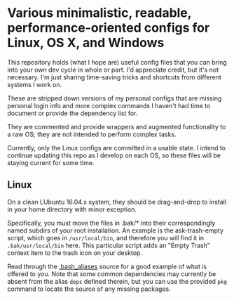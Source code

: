 # Various minimalistic, readable, performance-oriented configs for Linux, OS X, and Windows

This repository holds (what I hope are) useful config files that you can bring into your own dev cycle in whole or part.
I'd appreciate credit, but it's not necessary. I'm just sharing time-saving tricks and shortcuts from different systems I work on.

These are stripped down versions of my personal configs that are missing personal login info and more complex commands I haven't had time to document or provide the dependency list for.

They are commented and provide wrappers and augmented functionality to a raw OS; they are not intended to perform complex tasks.

Currently, only the Linux configs are committed in a usable state.
I intend to continue updating this repo as I develop on each OS, so these files will be staying current for some time.

## Linux

On a clean LUbuntu 16.04.x system, they should be drag-and-drop to install in your home directory with minor exception.

Specifically, you must move the files in .bak/* into their correspondingly named subdirs of your root installation. An example is the ask-trash-empty script, which goes in `/usr/local/bin`, and therefore you will find it in `.bak/usr/local/bin` here. This particular script adds an "Empty Trash" context item to the trash icon on your desktop.

Read through the [.bash_aliases](https://github.com/entangledloops/config/blob/master/linux/.bash_aliases) source for a good example of what is offered to you. Note that some common dependencies may currently be absent from the alias `deps` defined therein, but you can use the provided `pkg` command to locate the source of any missing packages.